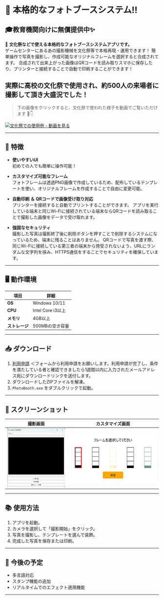 # 📸 本格的なフォトブースシステム‼  
## 🎓教育機関向けに無償提供中✨

🎉 **文化祭などで使える本格的なフォトブースシステムアプリです。**  
ゲームセンターにあるあの撮影機械を文化祭等で本格再現・運用できます！
簡単操作で写真を撮影し、作成可能なオリジナルフレームを選択すると合成されてます。
合成されて出来上がった画像はQRコードを読み取りスマホに保存したり、プリンターと接続することで自動で印刷することができます！


## 実際に高校の文化祭で使用され、約500人の来場者に撮影して頂き大盛況でした！  
>下の画像をクリックすると、文化祭で使われた様子を動画でご覧いただけます 🎥👇

[![文化祭での使用例 - 動画を見る](https://img.youtube.com/vi/ul3hGIHvoWw/hqdefault.jpg)](https://www.youtube.com/shorts/ul3hGIHvoWw)



---

## 🚀 特徴

- **使いやすいUI**  
  初めての人でも簡単に操作可能！

- **カスタマイズ可能なフレーム**  
  フォトフレームは透過PNG画像で作成しているため、配布しているテンプレートを使い、オリジナルフレームを作成することで自由に変更可能。

- **自動印刷 ＆ QRコードで画像受け取り対応**  
  プリンターを接続すると自動でプリントすることができます。
  アプリを実行している端末と同じWi-Fiに接続されている端末ならQRコードを読み取ることで撮影した画像をデータで受け取れます。

- **強固なセキュリティ**  
  撮影した写真は撮影終了後に削除ボタンを押すことで削除するシステムになっているため、端末に残ることはありません。
  QRコードで写真を渡す際、同じWi-Fiに接続している第三者の端末から傍受されないよう、URLにランダムな文字列を挟み、HTTPS通信をすることでセキュリティを確保しています。

---

## 🖥️ 動作環境

| 項目            | 詳細             |
|-----------------|------------------|
| **OS**         | Windows 10/11   |
| **CPU**        | Intel Core i3以上 |
| **メモリ**     | 4GB以上          |
| **ストレージ** | 500MBの空き容量 |

---

## 📥 ダウンロード

1. [利用申請](https://forms.gle/zBkWD56zqQSj91559) ＜フォームから利用申請をお願いします。利用申請が完了し、条件を満たしている者と確認できましたら1週間以内に入力されたメールアドレス宛にダウンロードリンクを送付します。
2. ダウンロードしたZIPファイルを解凍。
3. `PhotoBooth.exe` をダブルクリックで起動。

---

## 🎨 スクリーンショット

| 撮影画面                       | カスタマイズ画面               |
|--------------------------------|-------------------------------|
| ![撮影画面](assets/capture.png) | ![カスタマイズ画面](assets/customize.png) |

---

## 📚 使用方法

1. アプリを起動。
2. カメラを選択して「撮影開始」をクリック。
3. 写真を撮影し、テンプレートを選んで装飾。
4. 完成した写真を保存または印刷。

---

## 🌟 今後の予定

- 多言語対応
- スタンプ機能の追加
- リアルタイムでのエフェクト適用機能

---

